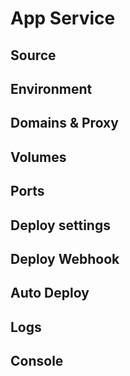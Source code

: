 # App Service

## Source

## Environment

## Domains & Proxy

## Volumes

## Ports

## Deploy settings

## Deploy Webhook

## Auto Deploy

## Logs

## Console
